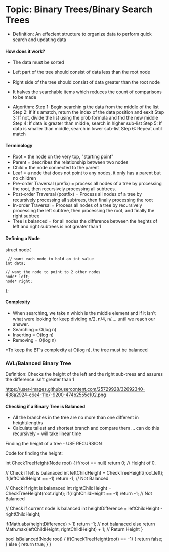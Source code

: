 # Topic: Binary Trees/Binary Search Trees

- Definition: An effecient structure to organize data to perform quick search and updating data

#### How does it work?
- The data must be sorted
- Left part of the tree should consist of data less than the root node
- Right side of the tree should consist of data greater than the root node
- It halves the searchable items which reduces the count of comparisons to be made

- Algorithm:
Step 1: Begin searchin g the data from the middle of the list
Step 2: If it's amatch, return the index of the data position and eexit
Step 3: If not, divide the list using the prob formula and fnd the new middle
Step 4: If data is greater than middle, search in higher sub-list
Step 5: If data is smaller than middle, search in lower sub-list
Step 6: Repeat until match

#### Terminology

- Root = the node on the very top, "starting point"
- Parent = describes the relationship between two nodes
- Child = the node connected to the parent
- Leaf = a node that does not point to any nodes, it only has a parent but no children
- Pre-order Traversal (prefix) = process all nodes of a tree by processing the root, then recursively processing all subtrees.
- Post-order Traversal (postfix) = Process all nodes of a tree by recursively processing all subtrees, then finally processing the root
- In-order Traversal = Process all nodes of a tree by recursively processing the left subtree, then processing the root, and finally the right subtree
- Tree is balanced = for all nodes the difference between the heghts of left and right subtrees is not greater than 1


#### Defining a Node
struct node{

	 // want each node to hold an int value
	int data;

	// want the node to point to 2 other nodes
	node* left;
	node* right;
};

#### Complexity

- When searching, we take n which is the middle element and if it isn't what were looking for keep dividing n/2, n/4, n/.... until we reach our answer.
- Searching = O(log n) 
- Inserting = O(log n)
- Removing = O(log n)

*To keep the BT's complexity at O(log n), the tree must be balanced

### AVL/Balanced Binary Tree

Definition: Checks the height of the left and the right sub-trees and assures the difference isn't greater than 1

https://user-images.githubusercontent.com/25729928/32692340-438a2924-c6e4-11e7-9200-474b2555c102.png

#### Checking if a Binary Tree is Balanced

- All the branches in the tree are no more than one different in height/lengths
- Calculate tallest and shortest branch and compare them ... can do this recursively = will take linear time 

Finding the height of a tree - USE RECURSION

Code for finding the height:

int CheckTreeHeight(Node root)
{
  if(root == null) return 0; // Height of 0.

  // Check if left is balanaced
  int leftChildHeight = CheckTreeHeight(root.left);
  if(leftChildHeight == -1) return -1; // Not Balanced

  // Check if right is balanaced
  int rightChildHeight = CheckTreeHeight(root.right);
  if(rightChildHeight == -1) return -1; // Not Balanced

  // Check if current node is balanced
  int heightDifference = leftChildHeight - rightChildHeight;

  if(Math.abs(heightDifference) > 1)
   return -1; // not balanaced
  else
   return Math.max(leftChildHeight, rightChildHeight) + 1; // Return Height
}

bool IsBalanced(Node root)
{
   if(CheckTreeHeight(root) == -1)
   {
      return false;
   }
   else
   {
      return true;
   }
}
